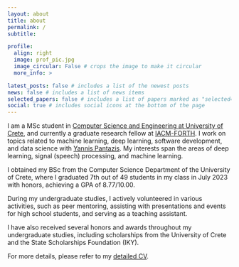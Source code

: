 ```yaml
---
layout: about
title: about
permalink: /
subtitle: 

profile:
  align: right
  image: prof_pic.jpg
  image_circular: False # crops the image to make it circular
  more_info: >

latest_posts: false # includes a list of the newest posts
news: false # includes a list of news items
selected_papers: false # includes a list of papers marked as "selected={true}"
social: true # includes social icons at the bottom of the page
---
```


I am a MSc student in [Computer Science and Engineering at University of Crete](https://www.csd.uoc.gr/CSD/index.jsp?lang=en), and currently a graduate research fellow at [IACM-FORTH](https://www.iacm.forth.gr/). I work on topics related to machine learning, deep learning, software development, and data science with [Yannis Pantazis](https://sites.google.com/site/yannispantazis/). My interests span the areas of deep learning, signal (speech) processing, and machine learning. 

I obtained my BSc from the Computer Science Department of the University of Crete, where I graduated 7th out of 49 students in my class in July 2023 with honors, achieving a GPA of 8.77/10.00.

During my undergraduate studies, I actively volunteered in various activities, such as peer mentoring, assisting with presentations and events for high school students, and serving as a teaching assistant.

I have also received several honors and awards throughout my undergraduate studies, including scholarships from the University of Crete and the State Scholarships Foundation (IKY).

For more details, please refer to my [detailed CV](https://aangelakis.github.io/assets/pdf/Curriculum_Vitae.pdf).